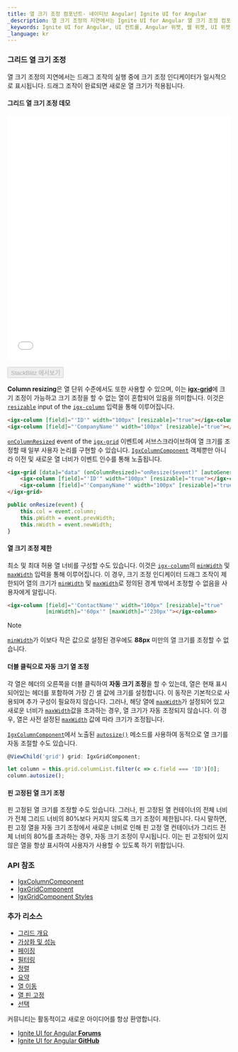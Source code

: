 ```yaml
---
title: 열 크기 조정 컴포넌트- 네이티브 Angular| Ignite UI for Angular
_description: 열 크기 조정의 지연에서는 Ignite UI for Angular 열 크기 조정 컴포넌트를 사용하면 드래그 조작의 실행 중에 크기 조정 인디케이터가 일시적으로 표시됩니다.
_keywords: Ignite UI for Angular, UI 컨트롤, Angular 위젯, 웹 위젯, UI 위젯, Angular, 네이티브 Angular 컴포넌트 세트, 네이티브 Angular 컨트롤, 네이티브 Angular 컴포넌트 라이브러리, Angular 데이터 그리드 컴포넌트, Angular 데이터 그리드 컨트롤, 네이티브 Angular 컴포넌트, Angular 그리드 컴포넌트, Angular 그리드 컨트롤, Angular 고성능 그리드, 열 크기 조정, 지연된 열 크기 조정, 그리드 열 크기 조정, Angular 그리드 크기 조정, Angular 열
_language: kr
---
```


### 그리드 열 크기 조정

열 크기 조정의 지연에서는 드래그 조작의 실행 중에 크기 조정 인디케이터가 일시적으로 표시됩니다. 드래그 조작이 완료되면 새로운 열 크기가 적용됩니다.

#### 그리드 열 크기 조정 데모

<div class="sample-container loading" style="height:550px">
    <iframe id="grid-resizing-sample-iframe" src='{environment:demosBaseUrl}/grid/grid-resizing-sample' width="100%" height="100%" seamless frameBorder="0" onload="onSampleIframeContentLoaded(this);"></iframe>
</div>
<br/>
<div>
<button data-localize="stackblitz" disabled class="stackblitz-btn" data-iframe-id="grid-resizing-sample-iframe" data-demos-base-url="{environment:demosBaseUrl}">StackBlitz 에서보기</button>
</div>
<div class="divider--half"></div>

**Column resizing**은 열 단위 수준에서도 또한 사용할 수 있으며, 이는 [**igx-grid**]({environment:angularApiUrl}/classes/igxgridcomponent.html)에 크기 조정이 가능하고 크기 조정을 할 수 없는 열이 혼합되어 있음을 의미합니다. 이것은 [`resizable`]({environment:angularApiUrl}/classes/igxcolumncomponent.html#resizable) input of the [`igx-column`]({environment:angularApiUrl}/classes/igxcolumncomponent.html) 입력을 통해 이루어집니다.

```html
<igx-column [field]="'ID'" width="100px" [resizable]="true"></igx-column>
<igx-column [field]="'CompanyName'" width="100px" [resizable]="true"></igx-column>
```

[`onColumnResized`]({environment:angularApiUrl}/classes/igxgridcomponent.html#oncolumnresized) event of the [`igx-grid`]({environment:angularApiUrl}/classes/igxgridcomponent.html) 이벤트에 서브스크라이브하여 열 크기를 조정할 때 일부 사용자 논리를 구현할 수 있습니다. [`IgxColumnComponent`]({environment:angularApiUrl}/classes/igxcolumncomponent.html) 객체뿐만 아니라 이전 및 새로운 열 너비가 이벤트 인수를 통해 노출됩니다.

```html
<igx-grid [data]="data" (onColumnResized)="onResize($event)" [autoGenerate]="false">
    <igx-column [field]="'ID'" width="100px" [resizable]="true"></igx-column>
    <igx-column [field]="'CompanyName'" width="100px" [resizable]="true"></igx-column>
</igx-grid>
```

```typescript
public onResize(event) {
    this.col = event.column;
    this.pWidth = event.prevWidth;
    this.nWidth = event.newWidth;
}
```

#### 열 크기 조정 제한

최소 및 최대 허용 열 너비를 구성할 수도 있습니다. 이것은 [`igx-column`]({environment:angularApiUrl}/classes/igxcolumncomponent.html)의 [`minWidth`]({environment:angularApiUrl}/classes/igxcolumncomponent.html#minwidth) 및 [`maxWidth`]({environment:angularApiUrl}/classes/igxcolumncomponent.html#maxwidth) 입력을 통해 이루어집니다. 이 경우, 크기 조정 인디케이터 드래그 조작이 제한되어 열의 크기가 [`minWidth`]({environment:angularApiUrl}/classes/igxcolumncomponent.html#minwidth) 및 [`maxWidth`]({environment:angularApiUrl}/classes/igxcolumncomponent.html#maxwidth)로 정의된 경계 밖에서 조정할 수 없음을 사용자에게 알립니다.

```html
<igx-column [field]="'ContactName'" width="100px" [resizable]="true"
            [minWidth]="'60px'" [maxWidth]="'230px'"></igx-column>
```

> [!NOTE]
> [`minWidth`]({environment:angularApiUrl}/classes/igxcolumncomponent.html#minwidth)가 이보다 작은 값으로 설정된 경우에도 **88px** 미만의 열 크기를 조정할 수 없습니다.

#### 더블 클릭으로 자동 크기 열 조정

각 열은 헤더의 오른쪽을 더블 클릭하여 **자동 크기 조정**을 할 수 있는데, 열은 현재 표시되어있는 헤더를 포함하여 가장 긴 셀 값에 크기를 설정합니다. 이 동작은 기본적으로 사용되며 추가 구성이 필요하지 않습니다. 그러나, 해당 열에 [`maxWidth`]({environment:angularApiUrl}/classes/igxcolumncomponent.html#maxwidth)가 설정되어 있고 새로운 너비가 [`maxWidth`]({environment:angularApiUrl}/classes/igxcolumncomponent.html#maxwidth)값을 초과하는 경우, 열 크기가 자동 조정되지 않습니다. 이 경우, 열은 사전 설정된 [`maxWidth`]({environment:angularApiUrl}/classes/igxcolumncomponent.html#maxwidth) 값에 따라 크기가 조정됩니다.

[`IgxColumnComponent`]({environment:angularApiUrl}/classes/igxcolumncomponent.html)에서 노출된 [`autosize()`]({environment:angularApiUrl}/classes/igxcolumncomponent.html#autosize) 메소드를 사용하여 동적으로 열 크기를 자동 조절할 수도 있습니다.

```typescript
@ViewChild('grid') grid: IgxGridComponent;

let column = this.grid.columnList.filter(c => c.field === 'ID')[0];
column.autosize();
```

#### 핀 고정된 열 크기 조정

핀 고정된 열 크기를 조정할 수도 있습니다. 그러나, 핀 고정된 열 컨테이너의 전체 너비가 전체 그리드 너비의 80%보다 커지지 않도록 크기 조정이 제한됩니다.
다시 말하면, 핀 고정 열을 자동 크기 조정에서 새로운 너비로 인해 핀 고정 열 컨테이너가 그리드 전체 너비의 80%를 초과하는 경우, 자동 크기 조정이 무시됩니다. 이는 핀 고정되어 있지 않은 열을 항상 표시하여 사용자가 사용할 수 있도록 하기 위함입니다.

### API 참조
<div class="divider--half"></div>

* [IgxColumnComponent]({environment:angularApiUrl}/classes/igxcolumncomponent.html)
* [IgxGridComponent]({environment:angularApiUrl}/classes/igxgridcomponent.html)
* [IgxGridComponent Styles]({environment:sassApiUrl}/index.html#mixin-igx-grid)

### 추가 리소스
<div class="divider--half"></div>

* [그리드 개요](grid.md)
* [가상화 및 성능](virtualization.md)
* [페이징](paging.md)
* [필터링](filtering.md)
* [정렬](sorting.md)
* [요약](summaries.md)
* [열 이동](column_moving.md)
* [열 핀 고정](column_pinning.md)
* [선택](selection.md)

<div class="divider--half"></div>
커뮤니티는 활동적이고 새로운 아이디어를 항상 환영합니다.

* [Ignite UI for Angular **Forums**](https://www.infragistics.com/community/forums/f/ignite-ui-for-angular)
* [Ignite UI for Angular **GitHub**](https://github.com/IgniteUI/igniteui-angular)
